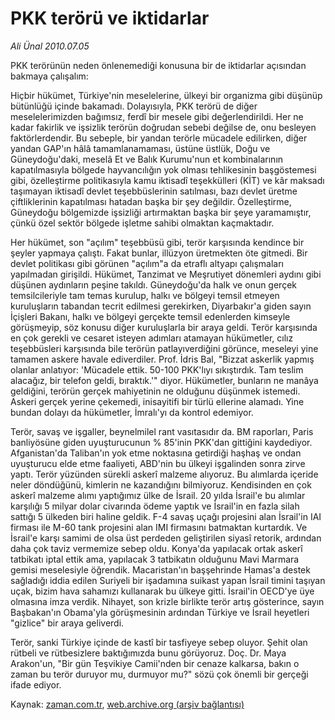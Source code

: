 # PKK terörü ve iktidarlar

*Ali Ünal 2010.07.05*

<td class="columnist-detail">
<p>PKK terörünün neden önlenemediği konusuna bir de iktidarlar açısından bakmaya çalışalım:</p>
<p>
<div id="haberMetinDiv">
<p>Hiçbir hükümet, Türkiye'nin meselelerine, ülkeyi bir organizma gibi düşünüp bütünlüğü içinde bakamadı. Dolayısıyla, PKK terörü de diğer meselelerimizden bağımsız, ferdî bir mesele gibi değerlendirildi. Her ne kadar fakirlik ve işsizlik terörün doğrudan sebebi değilse de, onu besleyen faktörlerdendir. Bu sebeple, bir yandan terörle mücadele edilirken, diğer yandan GAP'ın hâlâ tamamlanamaması, üstüne üstlük, Doğu ve Güneydoğu'daki, meselâ Et ve Balık Kurumu'nun et kombinalarının kapatılmasıyla bölgede hayvancılığın yok olması tehlikesinin başgöstemesi gibi, özelleştirme politikasıyla kamu iktisadî teşekkülleri (KİT) ve kâr maksadı taşımayan iktisadî devlet teşebbüslerinin satılması, bazı devlet üretme çiftliklerinin kapatılması hatadan başka bir şey değildir. Özelleştirme, Güneydoğu bölgemizde işsizliği artırmaktan başka bir şeye yaramamıştır, çünkü özel sektör bölgede işletme sahibi olmaktan kaçmaktadır.
<p>Her hükümet, son "açılım" teşebbüsü gibi, terör karşısında kendince bir şeyler yapmaya çalıştı. Fakat bunlar, illüzyon üretmekten öte gitmedi. Bir devlet politikası gibi görünen "açılım"a da etraflı altyapı çalışmaları yapılmadan girişildi. Hükümet, Tanzimat ve Meşrutiyet dönemleri aydını gibi düşünen aydınların peşine takıldı. Güneydoğu'da halk ve onun gerçek temsilcileriyle tam temas kurulup, halkı ve bölgeyi temsil etmeyen kuruluşların tabandan tecrit edilmesi gerekirken, Diyarbakır'a giden sayın İçişleri Bakanı, halkı ve bölgeyi gerçekte temsil edenlerden kimseyle görüşmeyip, söz konusu diğer kuruluşlarla bir araya geldi. Terör karşısında en çok gerekli ve cesaret isteyen adımları atamayan hükümetler, cılız teşebbüsleri karşısında bile terörün patlayıverdiğini görünce, meseleyi yine tamamen askere havale ediverdiler. Prof. İdris Bal, "Bizzat askerlik yapmış olanlar anlatıyor: 'Mücadele ettik. 50-100 PKK'lıyı sıkıştırdık. Tam teslim alacağız, bir telefon geldi, bıraktık.'" diyor. Hükümetler, bunların ne manâya geldiğini, terörün gerçek mahiyetinin ne olduğunu düşünmek istemedi. Askeri gerçek yerine çekemedi, inisayitifi bir türlü ellerine alamadı. Yine bundan dolayı da hükümetler, İmralı'yı da kontrol edemiyor.
<p>Terör, savaş ve işgaller, beynelmilel rant vasıtasıdır da. BM raporları, Paris banliyösüne giden uyuşturucunun % 85'inin PKK'dan gittiğini kaydediyor. Afganistan'da Taliban'ın yok etme noktasına getirdiği haşhaş ve ondan uyuşturucu elde etme faaliyeti, ABD'nin bu ülkeyi işgalinden sonra zirve yaptı. Terör yüzünden sürekli askerî malzeme alıyoruz. Bu alımlarda içeride neler döndüğünü, kimlerin ne kazandığını bilmiyoruz. Kendisinden en çok askerî malzeme alımı yaptığımız ülke de İsrail. 20 yılda İsrail'e bu alımlar karşılığı 5 milyar dolar civarında ödeme yaptık ve İsrail'in en fazla silah sattığı 5 ülkeden biri haline geldik. F-4 savaş uçağı projesini alan İsrail'in IAI firması ile M-60 tank projesini alan IMI firmasını batmaktan kurtardık. Ve İsrail'e karşı samimi de olsa üst perdeden geliştirilen siyasî retorik, ardından daha çok taviz vermemize sebep oldu. Konya'da yapılacak ortak askerî tatbikatı iptal ettik ama, yapılacak 3 tatbikatın olduğunu Mavi Marmara gemisi meselesiyle öğrendik. Macaristan'ın başşehrinde Hamas'a destek sağladığı iddia edilen Suriyeli bir işadamına suikast yapan İsrail timini taşıyan uçak, bizim hava sahamızı kullanarak bu ülkeye gitti. İsrail'in OECD'ye üye olmasına imza verdik. Nihayet, son krizle birlikte terör artış gösterince, sayın Başbakan'ın Obama'yla görüşmesinin ardından Türkiye ve İsrail heyetleri "gizlice" bir araya geliverdi.
<p>Terör, sanki Türkiye içinde de kastî bir tasfiyeye sebep oluyor. Şehit olan rütbeli ve rütbesizlere baktığımızda bunu görüyoruz. Doç. Dr. Maya Arakon'un, "Bir gün Teşvikiye Camii'nden bir cenaze kalkarsa, bakın o zaman bu terör duruyor mu, durmuyor mu?" sözü çok önemli bir gerçeği ifade ediyor.</p></p></p></p></div>
</p>
<a href="http://web.archive.org/web/20101224180207/mailto:ali.unal@zaman.com.tr">
</a></td>

Kaynak: [zaman.com.tr](http://zaman.com.tr/yazar.do?yazino=1002730), [web.archive.org (arşiv bağlantısı)](http://web.archive.org/web/20101224180207/http://zaman.com.tr/yazar.do?yazino=1002730)
